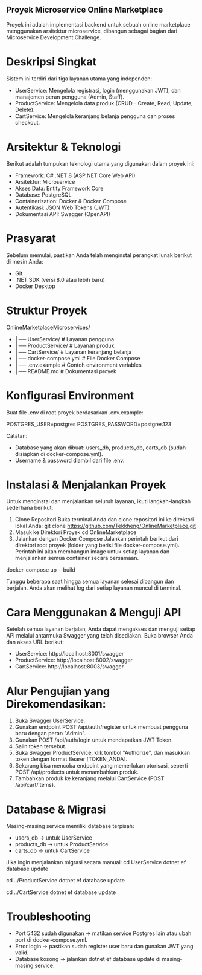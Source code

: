 ## Proyek Microservice Online Marketplace

Proyek ini adalah implementasi backend untuk sebuah online marketplace menggunakan arsitektur microservice, dibangun sebagai bagian dari Microservice Development Challenge.


# Deskripsi Singkat
Sistem ini terdiri dari tiga layanan utama yang independen:
*	UserService: Mengelola registrasi, login (menggunakan JWT), dan manajemen peran pengguna (Admin, Staff).
*	ProductService: Mengelola data produk (CRUD - Create, Read, Update, Delete).
*	CartService: Mengelola keranjang belanja pengguna dan proses checkout.


# Arsitektur & Teknologi
Berikut adalah tumpukan teknologi utama yang digunakan dalam proyek ini:
*	Framework: C# .NET 8 (ASP.NET Core Web API)
*	Arsitektur: Microservice
*	Akses Data: Entity Framework Core
*	Database: PostgreSQL
*	Containerization: Docker & Docker Compose
*	Autentikasi: JSON Web Tokens (JWT)
*	Dokumentasi API: Swagger (OpenAPI)


# Prasyarat
Sebelum memulai, pastikan Anda telah menginstal perangkat lunak berikut di mesin Anda:
*	Git
*	.NET SDK (versi 8.0 atau lebih baru)
*	Docker Desktop


# Struktur Proyek
OnlineMarketplaceMicroservices/
* │── UserService/          # Layanan pengguna
* │── ProductService/       # Layanan produk
* │── CartService/          # Layanan keranjang belanja
* │── docker-compose.yml    # File Docker Compose
* │── .env.example          # Contoh environment variables
* │── README.md             # Dokumentasi proyek


# Konfigurasi Environment
Buat file .env di root proyek berdasarkan .env.example:


POSTGRES_USER=postgres
POSTGRES_PASSWORD=postgres123


Catatan:
*   Database yang akan dibuat: users_db, products_db, carts_db (sudah disiapkan di docker-compose.yml).
*   Username & password diambil dari file .env.


# Instalasi & Menjalankan Proyek
Untuk menginstal dan menjalankan seluruh layanan, ikuti langkah-langkah sederhana berikut:
1. Clone Repositori Buka terminal Anda dan clone repositori ini ke direktori lokal Anda:
git clone https://github.com/Tekkheng/OnlineMarketplace.git
2. Masuk ke Direktori Proyek
cd OnlineMarketplace
3. Jalankan dengan Docker Compose Jalankan perintah berikut dari direktori root proyek (folder yang berisi file docker-compose.yml). Perintah ini akan membangun image untuk setiap layanan dan menjalankan semua container secara bersamaan.


docker-compose up --build


Tunggu beberapa saat hingga semua layanan selesai dibangun dan berjalan. Anda akan melihat log dari setiap layanan muncul di terminal.


# Cara Menggunakan & Menguji API
Setelah semua layanan berjalan, Anda dapat mengakses dan menguji setiap API melalui antarmuka Swagger yang telah disediakan.
Buka browser Anda dan akses URL berikut:
*	UserService: http://localhost:8001/swagger
*	ProductService: http://localhost:8002/swagger
*	CartService: http://localhost:8003/swagger


# Alur Pengujian yang Direkomendasikan:
1.	Buka Swagger UserService.
2.	Gunakan endpoint POST /api/auth/register untuk membuat pengguna baru dengan peran "Admin".
3.	Gunakan POST /api/auth/login untuk mendapatkan JWT Token.
4.	Salin token tersebut.
5.	Buka Swagger ProductService, klik tombol "Authorize", dan masukkan token dengan format 
Bearer [TOKEN_ANDA].
6.	Sekarang bisa mencoba endpoint yang memerlukan otorisasi, seperti POST /api/products untuk menambahkan produk.
7.  Tambahkan produk ke keranjang melalui CartService (POST /api/cart/items).


# Database & Migrasi
Masing-masing service memiliki database terpisah:
*   users_db → untuk UserService
*   products_db → untuk ProductService
*   carts_db → untuk CartService


Jika ingin menjalankan migrasi secara manual:
cd UserService
dotnet ef database update


cd ../ProductService
dotnet ef database update


cd ../CartService
dotnet ef database update


# Troubleshooting
*   Port 5432 sudah digunakan → matikan service Postgres lain atau ubah port di docker-compose.yml.
*   Error login → pastikan sudah register user baru dan gunakan JWT yang valid.
*   Database kosong → jalankan dotnet ef database update di masing-masing service.

